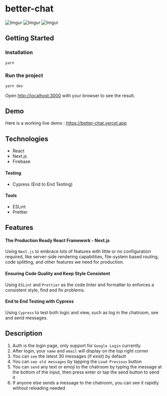 # better-chat

![Imgur](https://i.imgur.com/CtOO51r.png)
![Imgur](https://i.imgur.com/iAjSI4E.gif)
![Imgur](https://i.imgur.com/HtCitrs.gif)

## Getting Started

### Installation

```bash
yarn
```

### Run the project

```bash
yarn dev
```

Open [http://localhost:3000](http://localhost:3000) with your browser to see the result.

## Demo

Here is a working live demo : https://better-chat.vercel.app

## Technologies

- React
- Next.js
- Firebase

#### Testing

- Cypress (End to End Testing)

#### Tools

- ESLint
- Prettier

## Features

#### The Production Ready React Framework - Next.js

Using `Next.js` to embrace lots of features with little or no configuration required, like server-side rendering capabilities, file-system based routing, code splitting, and other features we need for production.

#### Ensuring Code Quality and Keep Style Consistent

Using `ESLint` and `Prettier` as the code linter and formatter to enforces a consistent style, find and fix problems.

#### End to End Testing with Cypress

Using `Cypress` to test both logic and view, such as log in the chatroom, see and send messages.

## Description

1. Auth is the login page, only support for `Google Login` currently.
2. After login, your `name` and `email` will display on the top right corner
3. You can `see` the latest 30 messages (if exist) by default
4. You can `see old messages` by tapping the `Load Previous` button
5. You can `send` any text or emoji to the chatroom by typing the message at the bottom of the input, then press enter or tap the send button to send it
6. If anyone else sends a message to the chatroom, you can see it rapidly without reloading needed
